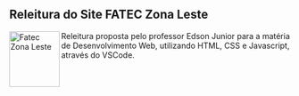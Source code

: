 ## Releitura do Site FATEC Zona Leste

<div> 
    <a><img align="left" alt="Fatec Zona Leste" height="100" width="90" src="https://th.bing.com/th/id/R.9c87cb51791636bfc2494063ce646f69?rik=D26Gz6eeTSAOaw&riu=http%3a%2f%2ffateczl.edu.br%2fengetec%2fimagem%2fFATEC_ZONA_LESTE.png&ehk=yg%2bIufOELz7Vbm4fmido684OlulqfZDQg3uLKrZNaTE%3d&risl=&pid=ImgRaw&r=0">
  Releitura proposta pelo professor Edson Junior para a matéria de Desenvolvimento Web, utilizando HTML, CSS e Javascript, através do VSCode.
    </a>
</div>
  

